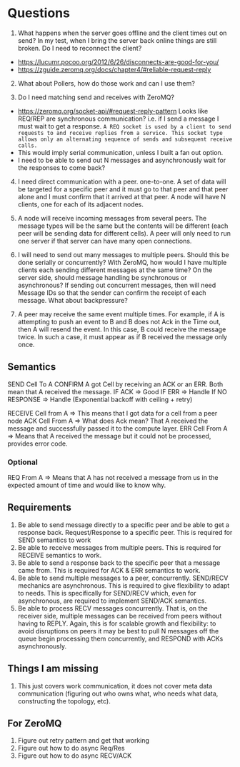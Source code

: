 # Questions
1. What happens when the server goes offline and the client times out on send? In my test, when I bring the server back online things are still broken.  Do I need to reconnect the client?
 - https://lucumr.pocoo.org/2012/6/26/disconnects-are-good-for-you/
 - https://zguide.zeromq.org/docs/chapter4/#reliable-request-reply

2. What about Pollers, how do those work and can I use them?

3. Do I need matching send and receives with ZeroMQ?
- https://zeromq.org/socket-api/#request-reply-pattern Looks like REQ/REP are synchronous communication?  i.e. if I send a message I must wait to get a response.  `A REQ socket is used by a client to send requests to and receive replies from a service. This socket type allows only an alternating sequence of sends and subsequent receive calls.`
- This would imply serial communication, unless I built a fan out option.
- I need to be able to send out N messages and asynchronously wait for the responses to come back?

4. I need direct communication with a peer.  one-to-one.  A set of data will be targeted for a specific peer and it must go to that peer and that peer alone and I must confirm that it arrived at that peer.  A node will have N clients, one for each of its adjacent nodes.

5. A node will receive incoming messages from several peers.  The message types will be the same but the contents will be different (each peer will be sending data for different cells).  A peer will only need to run one server if that server can have many open connections.

6. I will need to send out many messages to multiple peers. Should this be done serially or concurrently?  With ZeroMQ, how would I have multiple clients each sending different messages at the same time?   On the server side, should message handling be synchronous or asynchronous?  If sending out concurrent messages, then will need Message IDs so that the sender can confirm the receipt of each message.  What about backpressure?

7. A peer may receive the same event multiple times.  For example, if A is attempting to push an event to B and B does not Ack in the Time out, then A will resend the event.  In this case, B could receive the message twice. In such a case, it must appear as if B received the message only once.


## Semantics
SEND Cell To A
CONFIRM A got Cell by receiving an ACK or an ERR. Both mean that A received the message.
IF ACK => Good
IF ERR => Handle
If NO RESPONSE => Handle (Exponential backoff with ceiling + retry)

RECEIVE Cell from A => This means that I got data for a cell from a peer node
ACK Cell From A => What does Ack mean? That A received the message and successfully passed it to the compute layer.
ERR Cell From A => Means that A received the message but it could not be processed, provides error code.

### Optional
REQ From A => Means that A has not received a message from us in the expected amount of time and would like to know why.


## Requirements
1. Be able to send message directly to a specific peer and be able to get a response back.  Request/Response to a specific peer.  This is required for SEND semantics to work
2. Be able to receive messages from multiple peers.  This is required for RECEIVE semantics to work.
3. Be able to send a response back to the specific peer that a message came from.  This is required for ACK & ERR semantics to work.
4. Be able to send multiple messages to a peer, concurrently. SEND/RECV mechanics are asynchronous.  This is required to give flexibility to adapt to needs. This is specifically for SEND/RECV which, even for asynchronous, are required to implement SEND/ACK semantics.
5. Be able to process RECV messages concurrently.  That is, on the receiver side, multiple messages can be received from peers without having to REPLY.  Again, this is for scalable growth and flexibility: to avoid disruptions on peers it may be best to pull N messages off the queue begin processing them concurrently, and RESPOND with ACKs asynchronously.


## Things I am missing
1. This just covers work communication, it does not cover meta data communication (figuring out who owns what, who needs what data, constructing the topology, etc).


## For ZeroMQ
1. Figure out retry pattern and get that working
2. Figure out how to do async Req/Res
3. Figure out how to do async RECV/ACK
